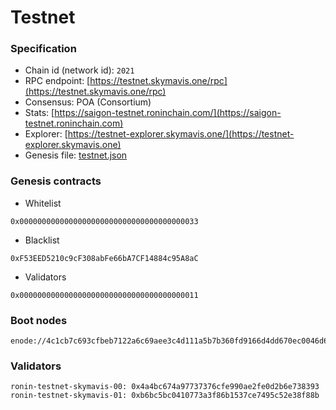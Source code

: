 # Testnet



### Specification

* Chain id (network id): `2021`
* RPC endpoint: [https://testnet.skymavis.one/rpc](https://testnet.skymavis.one/rpc)
* Consensus: POA (Consortium)
* Stats: [https://saigon-testnet.roninchain.com/](https://saigon-testnet.roninchain.com)
* Explorer: [https://testnet-explorer.skymavis.one/](https://testnet-explorer.skymavis.one)
* Genesis file: [testnet.json](/assets/genesis-testnet.json)

### Genesis contracts

* Whitelist

```
0x0000000000000000000000000000000000000033
```

* Blacklist

```
0xF53EED5210c9cF308abFe66bA7CF14884c95A8aC
```

* Validators

```
0x0000000000000000000000000000000000000011
```

### Boot nodes

```
enode://4c1cb7c693cfbeb7122a6c69aee3c4d111a5b7b360fd9166d4dd670ec0046d671383bf94e187055124e7ef87161f68eb14d24d5a3b0ed551e70e3915387f1f53@34.121.185.56:30303
```

### Validators

```
ronin-testnet-skymavis-00: 0x4a4bc674a97737376cfe990ae2fe0d2b6e738393
ronin-testnet-skymavis-01: 0xb6bc5bc0410773a3f86b1537ce7495c52e38f88b
```
